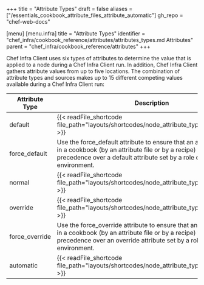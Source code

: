 +++
title = "Attribute Types"
draft = false
aliases = ["/essentials_cookbook_attribute_files_attribute_automatic"]
gh_repo = "chef-web-docs"

[menu]
  [menu.infra]
    title = "Attribute Types"
    identifier = "chef_infra/cookbook_reference/attributes/attributes_types.md Attributes"
    parent = "chef_infra/cookbook_reference/attributes"
+++

Chef Infra Client uses six types of attributes to determine the value
that is applied to a node during a Chef Infra Client run. In addition,
Chef Infra Client gathers attribute values from up to five locations.
The combination of attribute types and sources makes up to 15 different
competing values available during a Chef Infra Client run:

| Attribute Type | Description                             |
|----------------|-----------------------------------------|
| default        | {{< readFile_shortcode file_path="layouts/shortcodes/node_attribute_type_default.md" >}}                               |
| force_default  | Use the force_default attribute to ensure that an attribute defined in a cookbook (by an attribute file or by a recipe) takes precedence over a default attribute set by a role or an environment.    |
| normal         | {{< readFile_shortcode file_path="layouts/shortcodes/node_attribute_type_normal.md" >}}         |
| override       | {{< readFile_shortcode file_path="layouts/shortcodes/node_attribute_type_override.md" >}}       |
| force_override | Use the force_override attribute to ensure that an attribute defined in a cookbook (by an attribute file or by a recipe) takes precedence over an override attribute set by a role or an environment. |
| automatic      | {{< readFile_shortcode file_path="layouts/shortcodes/node_attribute_type_automatic.md" >}}     |
